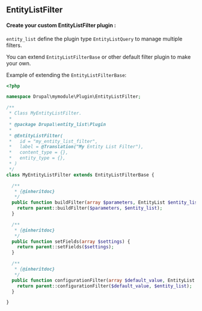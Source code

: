 EntityListFilter
----------------

#### Create your custom EntityListFilter plugin :

`entity_list` define the plugin type `EntityListQuery` to manage multiple filters.

You can extend `EntityListFilterBase` or other default filter plugin to make your own.

Example of extending the `EntityListFilterBase`:

```php
<?php

namespace Drupal\mymodule\Plugin\EntityListFilter;

/**
 * Class MyEntityListFilter.
 *
 * @package Drupal\entity_list\Plugin
 *
 * @EntityListFilter(
 *   id = "my_entity_list_filter",
 *   label = @Translation("My Entity List Filter"),
 *   content_type = {},
 *   entity_type = {},
 * )
 */
class MyEntityListFilter extends EntityListFilterBase {

  /**
   * {@inheritdoc}
   */
  public function buildFilter(array $parameters, EntityList $entity_list) {
    return parent::buildFilter($parameters, $entity_list);
  }

  /**
   * {@inheritdoc}
   */
  public function setFields(array $settings) {
    return parent::setFields($settings);
  }

  /**
   * {@inheritdoc}
   */
  public function configurationFilter(array $default_value, EntityList $entity_list) {
    return parent::configurationFilter($default_value, $entity_list);
  }

}

```
